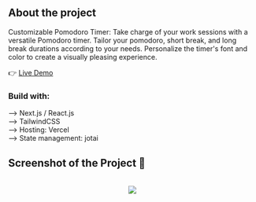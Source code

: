 <h2>About the project</h2>

<p>Customizable Pomodoro Timer: Take charge of your work sessions with a versatile Pomodoro timer. Tailor your pomodoro, short break, and long break durations according to your needs. Personalize the timer's font and color to create a visually pleasing experience.</p>

👉 <a href='https://pomodoro.jabofecht.com/'>Live Demo</a>

<h3>Build with:</h3>

--> Next.js / React.js <br>
--> TailwindCSS <br>
--> Hosting: Vercel <br>
--> State management: jotai

<h2>Screenshot of the Project 📸</h2>
<br>
<div align='center'>
<img src="https://github.com/JobaF/pomodoro-app/assets/57532845/c076f6b5-beef-440a-9967-0f904e59fc1d" />
</div>

